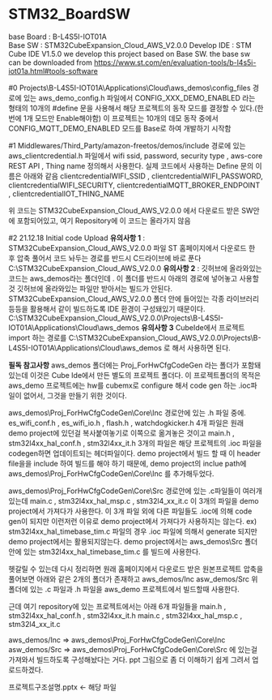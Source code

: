 # STM32_BoardSW
base Board : B-L4S5I-IOT01A  
Base SW : STM32CubeExpansion_Cloud_AWS_V2.0.0
Develop IDE : STM Cube IDE V1.5.0
we develop this project based on Base SW. the base sw can be downloaded from https://www.st.com/en/evaluation-tools/b-l4s5i-iot01a.html#tools-software

#0
Projects\B-L4S5I-IOT01A\Applications\Cloud\aws_demos\config_files 경로에 있는
aws_demo_config.h 파일에서 CONFIG_XXX_DEMO_ENABLED 라는 형태의 10개의 #define 문을 사용해서 해당 프로젝트의 동작 모드를 결정할 수 있다.(한번에 1개 모드만 Enable해야함)
이 프로젝트는 10개의 데모 동작 중에서 CONFIG_MQTT_DEMO_ENABLED 모드를 Base로 하여 개발하기 시작함

#1
Middlewares/Third_Party/amazon-freetos/demos/include 경로에 있는
aws_clientcredential.h  파일에서 
wifi ssid, password, security type , aws-core REST API , Thing name 정의해서 사용한다.
실제 코드에서 사용하는 Define 문의 이름은 아래와 같음
clientcredentialWIFI_SSID , clientcredentialWIFI_PASSWORD, clientcredentialWIFI_SECURITY, clientcredentialMQTT_BROKER_ENDPOINT , clientcredentialIOT_THING_NAME

위 코드는 STM32CubeExpansion_Cloud_AWS_V2.0.0 에서 다운로드 받은 SW안에 포함되어있고, 여기 Repository에 이 코드는 올라가지 않음


#2 21.12.18
Initial code Upload
**유의사항 1** : STM32CubeExpansion_Cloud_AWS_V2.0.0 파일 ST 홈페이지에서 다운로드 한 후 압축 풀어서 코드 놔두는 경로를 반드시 C드라이브에 바로 푼다
    C:\STM32CubeExpansion_Cloud_AWS_V2.0.0
**유의사항 2** : 깃허브에 올라와있는 코드는 aws_demos라는 폴더인데 . 이 폴더를 반드시 아래의 경로에 넣어놓고 사용할 것
깃허브에 올라와있는 파일만 받아서는 빌드가 안된다. STM32CubeExpansion_Cloud_AWS_V2.0.0 폴더 안에 들어있는 각종 라이브러리 등등을 활용해서 같이 빌드하도록 IDE 환경이 구성돼있기 때문이다.
C:\STM32CubeExpansion_Cloud_AWS_V2.0.0\Projects\B-L4S5I-IOT01A\Applications\Cloud\aws_demos
**유의사항 3**
CubeIde에서 프로젝트 import 하는 경로를
C:\STM32CubeExpansion_Cloud_AWS_V2.0.0\Projects\B-L4S5I-IOT01A\Applications\Cloud\aws_demos 로 해서 사용하면 된다.

**필독 참고사항**
aws_demos 폴더에는 Proj_ForHwCfgCodeGen 라는 폴더가 포함돼있는데 이것은 Cube Ide에서 만든 별도의 프로젝트 폴더다.
이 프로젝트폴더의 목적은 aws_demo 프로젝트에는 hw를 cubemx로 configure 해서 code gen 하는 .ioc파일이 없어서, 그것을 만들기 위한 것이다.

aws_demos\Proj_ForHwCfgCodeGen\Core\Inc 경로안에 있는 .h 파일 중에.
es_wifi_conf.h , es_wifi_io.h , flash.h , watchdogkicker.h 4개 파일은 원래 demo project에 있던걸 복사붙여놓기로 이쪽으로 옮겨놓은 것이고
main.h , stm32l4xx_hal_conf.h , stm32l4xx_it.h  3개의 파일은 해당 프로젝트의 .ioc 파일을 codegen하면 업데이트되는 헤더파일이다.
demo project에서 빌드 할 때 이 header file을을 include 하여 빌드를 해야 하기 때문에,  demo project의 inclue path에 aws_demos\Proj_ForHwCfgCodeGen\Core\Inc 를 추가해두었다.

aws_demos\Proj_ForHwCfgCodeGen\Core\Src 경로안에 있는 .c파일들이 여러개 있는데
main.c , stm32l4xx_hal_msp.c  , stm32l4_xx_it.c 이 3개의 파일을 demo project에서 가져다가 사용한다.
이 3개 파일 외에 다른 파일들도 .ioc에 의해 code gen이 되지만 이런저런 이유로 demo project에서 가져다가 사용하지는 않는다.
ex) stm32l4xx_hal_timebase_tim.c 파일의 경우 .ioc 파일에 의해서 generate 되지만 demo project에서는 활용되지않는다. 
    demo project에서는 aws_demos\Src 폴더 안에 있는 stm32l4xx_hal_timebase_tim.c 를 빌드에 사용한다.

헷갈릴 수 있는데 다시 정리하면
원래 홈페이지에서 다운로드 받은 원본프로젝트 압축을 풀어보면 아래와 같은 2개의 폴더가 존재하고
aws_demos/Inc
asw_demos/Src
위 폴더에 있는 .c 파일과 .h 파일을 aws_demo 프로젝트에서 빌드할때 사용한다.

근데 여기 repository에 있는 프로젝트에서는 아래 6개 파일들을
main.h , stm32l4xx_hal_conf.h , stm32l4xx_it.h
main.c , stm32l4xx_hal_msp.c  , stm32l4_xx_it.c

aws_demos/Inc   =>   aws_demos\Proj_ForHwCfgCodeGen\Core\Inc
asw_demos/Src  =>    aws_demos\Proj_ForHwCfgCodeGen\Core\Src
에 있는걸 가져와서 빌드하도록 구성해놨다는 거다.
ppt 그림으로 좀 더 이해하기 쉽게 그려서 업로드하겠다.

프로젝트구조설명.pptx <- 해당 파일 
